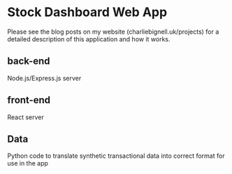# Stock Dashboard Web App

Please see the blog posts on my website (charliebignell.uk/projects) for a detailed description of this application and how it works.

## back-end
Node.js/Express.js server

## front-end
React server

## Data
Python code to translate synthetic transactional data into correct format for use in the app
